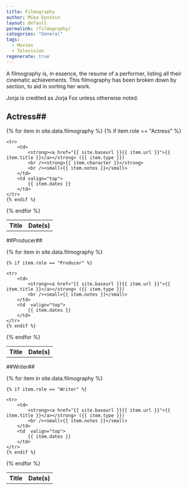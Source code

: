 ```yaml
---
title: Filmography
author: Mika Epstein
layout: default
permalink: /filmography/
categories: "General"
tags: 
  - Movies
  - Television
regenerate: true
---
```

A filmography is, in essence, the resume of a performer, listing all their cinematic achievements. This filmography has been broken down by section, to aid in sorting her work.

Jorja is credited as Jorja Fox unless otherwise noted.

## Actress##  

<table class="wikitable" width="100%">
<tbody>

<tr>
	<th> Title </th>
	<th> Date(s)</th>
</tr>

{% for item in site.data.filmography %}
	{% if item.role == "Actress" %}

	<tr>
		<td>
			<strong><a href="{{ site.baseurl }}{{ item.url }}">{{ item.title }}</a></strong> ({{ item.type }})
			<br /><strong>{{ item.character }}</strong>
			<br /><small>{{ item.notes }}</small>
		</td>
		<td valign="top">
			{{ item.dates }}
		</td>
	</tr>
	{% endif %}
{% endfor %}
</tbody>
</table>

##Producer##  

<table class="wikitable" width="90%">
<tbody>

<tr>
	<th> Title </th>
	<th> Date(s)</th>
</tr>

{% for item in site.data.filmography %}

	{% if item.role == "Producer" %}

	<tr>
		<td>
			<strong><a href="{{ site.baseurl }}{{ item.url }}">{{ item.title }}</a></strong> ({{ item.type }})
			<br /><small>{{ item.notes }}</small>
		</td>
		<td  valign="top">
			{{ item.dates }}
		</td>
	</tr>
	{% endif %}
{% endfor %}
</tbody>
</table>

##Writer##  

<table class="wikitable" width="90%">
<tbody>

<tr>
	<th> Title </th>
	<th> Date(s)</th>
</tr>

{% for item in site.data.filmography %}

	{% if item.role == "Writer" %}

	<tr>
		<td>
			<strong><a href="{{ site.baseurl }}{{ item.url }}">{{ item.title }}</a></strong> ({{ item.type }})
			<br /><small>{{ item.notes }}</small>
		</td>
		<td  valign="top">
			{{ item.dates }}
		</td>
	</tr>
	{% endif %}
{% endfor %}
</tbody>
</table>